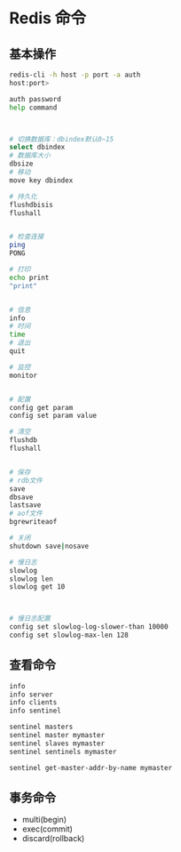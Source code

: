 # Redis 命令

## 基本操作

```sh
redis-cli -h host -p port -a auth
host:port>

```

```sh
auth password
help command



# 切换数据库：dbindex默认0~15
select dbindex
# 数据库大小
dbsize
# 移动
move key dbindex

# 持久化
flushdbisis
flushall

```

```sh

# 检查连接
ping
PONG

# 打印
echo print
"print"


# 信息
info
# 时间
time
# 退出
quit

# 监控
monitor


# 配置
config get param
config set param value

# 清空
flushdb
flushall


# 保存
# rdb文件
save
dbsave
lastsave
# aof文件
bgrewriteaof

# 关闭
shutdown save|nosave

# 慢日志
slowlog
slowlog len
slowlog get 10



# 慢日志配置
config set slowlog-log-slower-than 10000
config set slowlog-max-len 128


```


## 查看命令

```sh
info
info server
info clients
info sentinel

sentinel masters
sentinel master mymaster
sentinel slaves mymaster
sentinel sentinels mymaster

sentinel get-master-addr-by-name mymaster


```


## 事务命令
- multi(begin)
- exec(commit)
- discard(rollback)

```sh



```